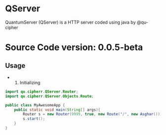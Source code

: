 # QServer
QuantumServer (QServer) is a HTTP server coded using java by @qu-cipher

# Source Code version: 0.0.5-beta

## Usage

* 1. Initializing

```java
import qu.cipherr.QServer.Router;
import qu.cipherr.QServer.Objects.Route;

public class MyAwesomeApp {
    public static void main(String[] args){
        Router s = new Router(9999, true, new Route("/", new Asghar()));
        s.start();
    }
}

```

